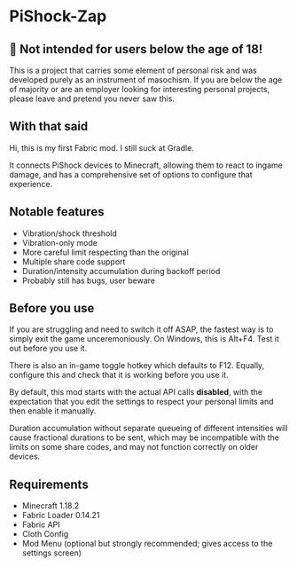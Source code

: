 # PiShock-Zap

## 🔞 Not intended for users below the age of 18!

This is a project that carries some element of personal risk and was developed
purely as an instrument of masochism. If you are below the age of majority or
are an employer looking for interesting personal projects, please leave and
pretend you never saw this.

## With that said

Hi, this is my first Fabric mod. I still suck at Gradle.

It connects PiShock devices to Minecraft, allowing them to react to ingame
damage, and has a comprehensive set of options to configure that experience.

## Notable features

- Vibration/shock threshold
- Vibration-only mode
- More careful limit respecting than the original
- Multiple share code support
- Duration/intensity accumulation during backoff period
- Probably still has bugs, user beware

## Before you use

If you are struggling and need to switch it off ASAP, the fastest way is to
simply exit the game unceremoniously. On Windows, this is Alt+F4. Test it out
before you use it.

There is also an in-game toggle hotkey which defaults to F12. Equally, configure
this and check that it is working before you use it.

By default, this mod starts with the actual API calls **disabled**, with the
expectation that you edit the settings to respect your personal limits and then
enable it manually.

Duration accumulation without separate queueing of different intensities will
cause fractional durations to be sent, which may be incompatible with the
limits on some share codes, and may not function correctly on older devices.

## Requirements

- Minecraft 1.18.2
- Fabric Loader 0.14.21
- Fabric API
- Cloth Config
- Mod Menu (optional but strongly recommended; gives access to the settings
  screen)

